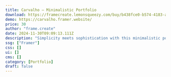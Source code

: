 ```yaml
---
title: Carvalho — Minimalistic Portfolio
download: https://framecreate.lemonsqueezy.com/buy/b438fce0-b574-4183-a2ef-faae8656cca7
demo: https://carvalho.framer.website/
price: 30
author: "frame.create"
date: 2024-11-30T09:09:13.111Z
description: "Simplicity meets sophistication with this minimalistic portfolio template designed exclusively for photographers. Let your images take centre stage in an elegantly clean and distraction-free layout."
ssg: ["Framer"]
css: []
ui: []
cms: []
category: [Portfolio]
draft: false
---
```

